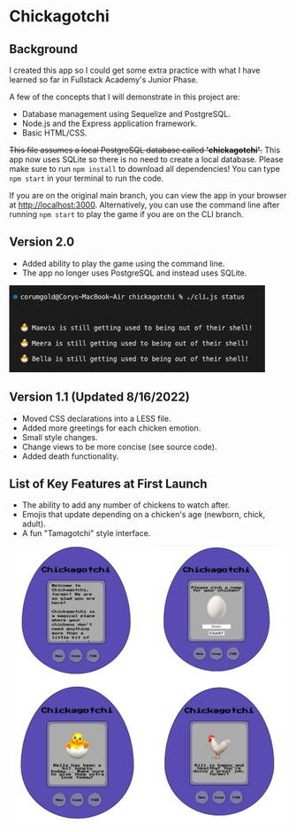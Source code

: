 # Chickagotchi

## Background

I created this app so I could get some extra practice with what I have learned so far in Fullstack Academy's Junior Phase.

A few of the concepts that I will demonstrate in this project are:

- Database management using Sequelize and PostgreSQL.
- Node.js and the Express application framework.
- Basic HTML/CSS.

~~This file assumes a local PostgreSQL database called **'chickagotchi'**.~~ This app now uses SQLite so there is no need to create a local database. Please make sure to run `npm install` to download all dependencies! You can type `npm start` in your terminal to run the code.

If you are on the original main branch, you can view the app in your browser at [http://localhost:3000](http://localhost:3000). Alternatively, you can use the command line after running `npm start` to play the game if you are on the CLI branch.

## Version 2.0

- Added ability to play the game using the command line.
- The app no longer uses PostgreSQL and instead uses SQLite.

![Alt text](public/V2_Screenshots.png "Version 2 Screenshots")

## Version 1.1 (Updated 8/16/2022)

- Moved CSS declarations into a LESS file.
- Added more greetings for each chicken emotion.
- Small style changes.
- Change views to be more concise (see source code).
- Added death functionality.

## List of Key Features at First Launch

- The ability to add any number of chickens to watch after.
- Emojis that update depending on a chicken's age (newborn, chick, adult).
- A fun "Tamagotchi" style interface.

![Alt text](public/V1_Screenshots.png "Version 1 Screenshots")
